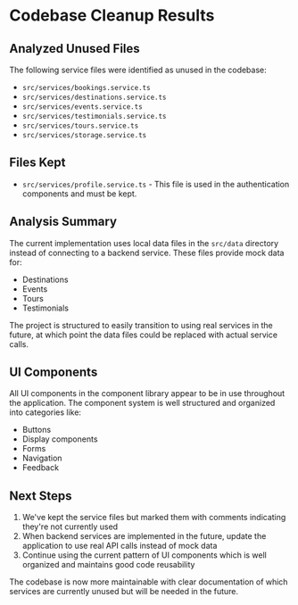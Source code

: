 # Codebase Cleanup Results

## Analyzed Unused Files

The following service files were identified as unused in the codebase:

- `src/services/bookings.service.ts`
- `src/services/destinations.service.ts`
- `src/services/events.service.ts`
- `src/services/testimonials.service.ts`
- `src/services/tours.service.ts`
- `src/services/storage.service.ts`

## Files Kept

- `src/services/profile.service.ts` - This file is used in the authentication components and must be kept.

## Analysis Summary

The current implementation uses local data files in the `src/data` directory instead of connecting to a backend service. These files provide mock data for:

- Destinations 
- Events
- Tours
- Testimonials

The project is structured to easily transition to using real services in the future, at which point the data files could be replaced with actual service calls.

## UI Components

All UI components in the component library appear to be in use throughout the application. The component system is well structured and organized into categories like:

- Buttons
- Display components
- Forms
- Navigation
- Feedback

## Next Steps

1. We've kept the service files but marked them with comments indicating they're not currently used
2. When backend services are implemented in the future, update the application to use real API calls instead of mock data
3. Continue using the current pattern of UI components which is well organized and maintains good code reusability

The codebase is now more maintainable with clear documentation of which services are currently unused but will be needed in the future.